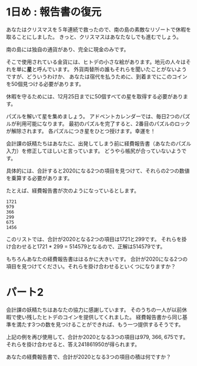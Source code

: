 # 1日め : 報告書の復元 #

あなたはクリスマスを５年連続で救ったので、南の島の素敵なリゾートで休暇を取ることにしました。
きっと、クリスマスはあなたなしでも進むでしょう。

南の島には独自の通貨があり、完全に現金のみです。

そこで使用されている金貨には、ヒトデの小さな絵があります。地元の人々はそれを単に**星**と呼んでいます。
外貨両替所の誰もそれらを聞いたことがないようですが、どういうわけか、
あなたは宿代を払うために、到着までにこのコインを50個見つける必要があります。

休暇を守るためには、12月25日までに50個すべての星を取得する必要があります。

パズルを解いて星を集めましょう。
アドベントカレンダーでは、毎日2つのパズルが利用可能になります。
最初のパズルを完了すると、2番目のパズルのロックが解除されます。
各パズルにつき星をひとつ授けます。幸運を！

会計課の妖精たちはあなたに、出発してしまう前に経費報告書（あなたのパズル入力）を修正してほしいと言っています。
どうやら帳尻が合っていないようです。

具体的には、合計すると2020になる2つの項目を見つけて、それらの2つの数値を乗算する必要があります。

たとえば、経費報告書が次のようになっているとします。

~~~
1721
979
366
299
675
1456
~~~

このリストでは、合計が2020となる2つの項目は1721と299です。
それらを掛け合わせると1721 * 299 = 514579となるので、正解は514579です。

もちろんあなたの経費報告書ははるかに大きいです。
合計が2020になる2つの項目を見つけてください。それらを掛け合わせるといくつになりますか？

# パート2 #

会計課の妖精たちはあなたの協力に感謝しています。
そのうちの一人が以前休暇で使い残したヒトデのコインを提供してくれました。
経費報告書から同じ基準を満たす3つの数を見つけることができれば、もう一つ提供するそうです。

上記の例を再び使用して、合計か2020となる3つの項目は979, 366, 675です。
それらを掛け合わせると、答え241861950が得られます。

あなたの経費報告書で、合計が2020となる3つの項目の積は何ですか？
